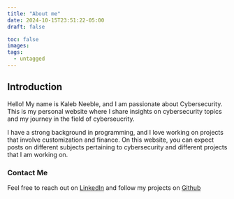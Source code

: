 ```yaml
---
title: "About me"
date: 2024-10-15T23:51:22-05:00
draft: false

toc: false
images:
tags:
  - untagged
---
```


## Introduction

Hello! My name is Kaleb Neeble, and I am passionate about Cybersecurity. This is my personal website where I share insights on cybersecurity topics and my journey in the field of cyberseucrity.

I have a strong background in programming, and I love working on projects that involve customization and finance. On this website, you can expect posts on different subjects pertaining to cybersecurity and different projects that I am working on.

### Contact Me

Feel free to reach out on [LinkedIn](https://www.linkedin.com/in/kaleb-neeble-8a7983273/) and follow my projects on [Github](https://github.com/kneeble)
